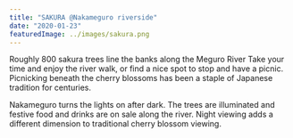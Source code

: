 ```yaml
---
title: "SAKURA @Nakameguro riverside"
date: "2020-01-23"
featuredImage: ../images/sakura.png
---
```



Roughly 800 sakura trees line the banks along the Meguro River Take your time and enjoy the river walk, or find a nice spot to stop and have a picnic. Picnicking beneath the cherry blossoms has been a staple of Japanese tradition for centuries.

Nakameguro turns the lights on after dark. The trees are illuminated and festive food and drinks are on sale along the river. Night viewing adds a different dimension to traditional cherry blossom viewing.
